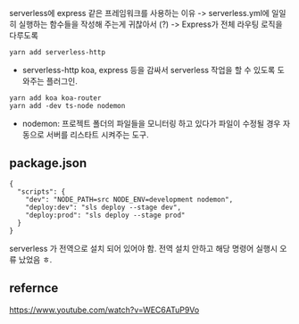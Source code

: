 serverless에 express 같은 프레임워크를 사용하는 이유 -> serverless.yml에 일일히 실행하는 함수들을 작성해 주는게 귀찮아서 (?) -> Express가 전체 라우팅 로직을 다루도록

```
yarn add serverless-http
```

- serverless-http
  koa, express 등을 감싸서 serverless 작업을 할 수 있도록 도와주는 플러그인.

```
yarn add koa koa-router
yarn add -dev ts-node nodemon
```

- nodemon: 프로젝트 폴더의 파일들을 모니터링 하고 있다가 파일이 수정될 경우 자동으로 서버를 리스타트 시켜주는 도구.

## package.json

```
{
  "scripts": {
    "dev": "NODE_PATH=src NODE_ENV=development nodemon",
    "deploy:dev": "sls deploy --stage dev",
    "deploy:prod": "sls deploy --stage prod"
  }
}
```

serverless 가 전역으로 설치 되어 있어야 함. 전역 설치 안하고 해당 명령어 실행시 오류 났었음 ㅎ.

## refernce

https://www.youtube.com/watch?v=WEC6ATuP9Vo
